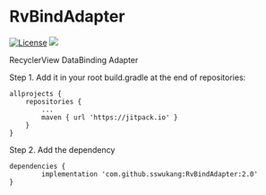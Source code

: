 # RvBindAdapter
[![License](https://img.shields.io/badge/license-Apache%202-green.svg)](https://www.apache.org/licenses/LICENSE-2.0)
[![](https://jitpack.io/v/sswukang/RvBindAdapter.svg)](https://jitpack.io/#sswukang/RvBindAdapter)

RecyclerView DataBinding Adapter

Step 1. Add it in your root build.gradle at the end of repositories:

	allprojects {
		repositories {
			...
			maven { url 'https://jitpack.io' }
		}
	}
Step 2. Add the dependency

	dependencies {
	        implementation 'com.github.sswukang:RvBindAdapter:2.0'
	}
